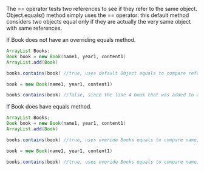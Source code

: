 The == operator tests two references to see if they refer to the same object.
Object.equals() method simply uses the == operator: this default method considers two objects equal only if they are actually the very same object with same references.


If Book does not have an overriding equals method.
```java
ArrayList Books;
Book book = new Book(name1, year1, content1)
ArrayList.add(Book)

books.contains(book) //true, uses default Object equals to compare reference

book = new Book(name1, year1, content1)

books.contains(book) //false, since the line 4 book that was added to arraylist was not the same reference as line 9 book


```


If Book does have equals method.
```java
ArrayList Books;
Book book = new Book(name1, year1, content1)
ArrayList.add(Book)

books.contains(book) //true, uses overide Books equals to compare name, year, content

book = new Book(name1, year1, content1)

books.contains(book) //true, uses overide Books equals to compare name, year, content
```